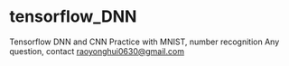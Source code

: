# tensorflow_DNN

Tensorflow DNN and CNN Practice with MNIST, number recognition
Any question, contact raoyonghui0630@gmail.com
